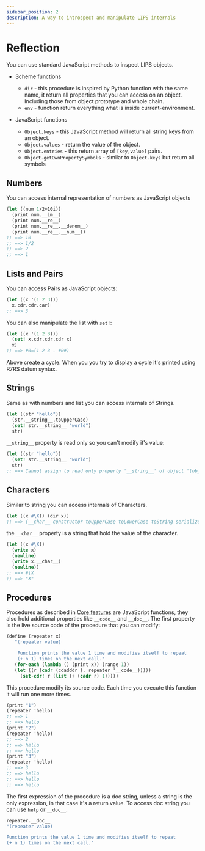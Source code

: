 ```yaml
---
sidebar_position: 2
description: A way to introspect and manipulate LIPS internals
---
```


# Reflection

You can use standard JavaScript methods to inspect LIPS objects.

* Scheme functions
  * `dir` - this procedure is inspired by Python function with the same name, it return all properties
     that you can access on an object. Including those from object prototype and whole chain.
  * `env` - function return everything what is inside current-environment.

* JavaScript functions
  * `Object.keys` - this JavaScript method will return all string keys from an object.
  * `Object.values` - return the value of the object.
  * `Object.entries` - this return array of `[key,value]` pairs.
  * `Object.getOwnPropertySymbols` - similar to `Object.keys` but return all symbols

## Numbers

You can access internal representation of numbers as JavaScript objects

```scheme
(let ((num 1/2+10i))
  (print num.__im__)
  (print num.__re__)
  (print num.__re__.__denom__)
  (print num.__re__.__num__))
;; ==> 10
;; ==> 1/2
;; ==> 2
;; ==> 1
```

## Lists and Pairs

You can access Pairs as JavaScript objects:

```scheme
(let ((x '(1 2 3)))
  x.cdr.cdr.car)
;; ==> 3
```

You can also manipulate the list with `set!`:

```scheme
(let ((x '(1 2 3)))
  (set! x.cdr.cdr.cdr x)
  x)
;; ==> #0=(1 2 3 . #0#)
```

Above create a cycle. When you you try to display a cycle it's printed using R7RS datum syntax.

## Strings

Same as with numbers and list you can access internals of Strings.

```scheme
(let ((str "hello"))
  (str.__string__.toUpperCase)
  (set! str.__string__ "world")
  str)
```

`__string__` property is read only so you can't modify it's value:

```scheme
(let ((str "hello"))
  (set! str.__string__ "world")
  str)
;; ==> Cannot assign to read only property '__string__' of object '[object Object]'
```

## Characters

Similar to string you can access internals of Characters.

```scheme
(let ((x #\X)) (dir x))
;; ==> (__char__ constructor toUpperCase toLowerCase toString serialize valueOf)
```

the `__char__` property is a string that hold the value of the character.

```scheme
(let ((x #\X))
  (write x)
  (newline)
  (write x.__char__)
  (newline))
;; ==> #\X
;; ==> "X"
```

## Procedures
Procedures as described in [Core features](/docs/lips/intro#procedures) are JavaScript functions,
they also hold additional properties like `__code__` and `__doc__`. The first property is the live
source code of the procedure that you can modify:

```scheme
(define (repeater x)
   "(repeater value)

    Function prints the value 1 time and modifies itself to repeat
    (+ n 1) times on the next call."
   (for-each (lambda () (print x)) (range 1))
   (let ((r (cadr (cdadddr (. repeater '__code__)))))
     (set-cdr! r (list (+ (cadr r) 1)))))
```

This procedure modify its source code. Each time you execute this function it will run one more
times.

```scheme
(print "1")
(repeater 'hello)
;; ==> 1
;; ==> hello
(print "2")
(repeater 'hello)
;; ==> 2
;; ==> hello
;; ==> hello
(print "3")
(repeater 'hello)
;; ==> 3
;; ==> hello
;; ==> hello
;; ==> hello
```

The first expression of the procedure is a doc string, unless a string is the only expression,
in that case it's a return value. To access doc string you can use `help` or `__doc__`.

```scheme
repeater.__doc__
"(repeater value)

Function prints the value 1 time and modifies itself to repeat
(+ n 1) times on the next call."
```
